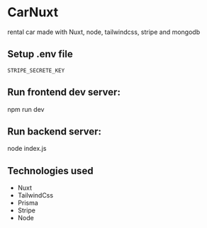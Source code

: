 # CarNuxt
rental car made with Nuxt, node, tailwindcss, stripe and mongodb

## Setup .env file
```
STRIPE_SECRETE_KEY
```
## Run frontend dev server:
npm run dev

## Run backend server: 
node index.js 

## Technologies used
<ul>
  <li>Nuxt</li>
  <li>TailwindCss</li>
  <li>Prisma</li>
  <li>Stripe</li>
  <li>Node</li>
</ul>
